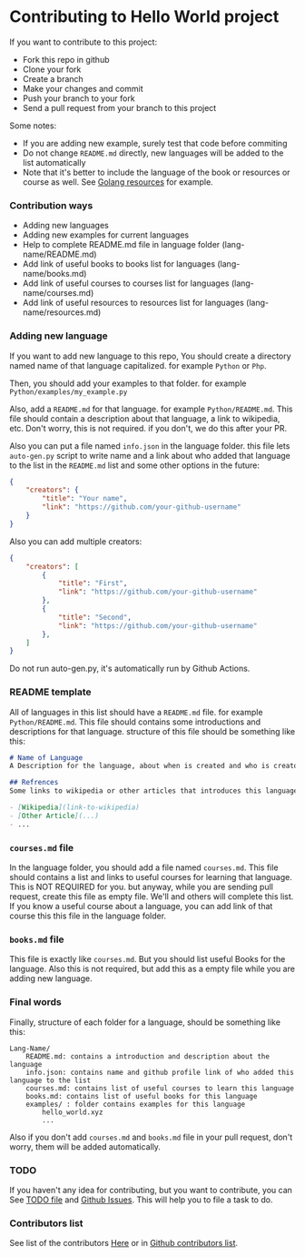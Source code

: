 # Contributing to Hello World project
If you want to contribute to this project:
- Fork this repo in github
- Clone your fork
- Create a branch
- Make your changes and commit
- Push your branch to your fork
- Send a pull request from your branch to this project

Some notes:
- If you are adding new example, surely test that code before commiting
- Do not change `README.md` directly, new languages will be added to the list automatically
- Note that it's better to include the language of the book or resources or course as well. See [Golang resources](/Go/resources.md) for example.

### Contribution ways

- Adding new languages
- Adding new examples for current languages
- Help to complete README.md file in language folder (lang-name/README.md)
- Add link of useful books to books list for languages (lang-name/books.md)
- Add link of useful courses to courses list for languages (lang-name/courses.md)
- Add link of useful resources to resources list for languages (lang-name/resources.md)

### Adding new language
If you want to add new language to this repo, You should create a directory named name of that language capitalized. for example `Python` or `Php`.

Then, you should add your examples to that folder. for example `Python/examples/my_example.py`

Also, add a `README.md` for that language. for example `Python/README.md`.
This file should contain a description about that language, a link to wikipedia, etc.
Don't worry, this is not required. if you don't, we do this after your PR.

Also you can put a file named `info.json` in the language folder. this file lets `auto-gen.py` script to
write name and a link about who added that language to the list in the `README.md` list and some other options in the future:

```json
{
	"creators": {
		"title": "Your name",
		"link": "https://github.com/your-github-username"
	}
}
```

Also you can add multiple creators:

```json
{
	"creators": [
		{
			"title": "First",
			"link": "https://github.com/your-github-username"
		},
		{
			"title": "Second",
			"link": "https://github.com/your-github-username"
		},
	]
}
```

Do not run auto-gen.py, it's automatically run by Github Actions.

### README template
All of languages in this list should have a `README.md` file. for example `Python/README.md`. This file should contains some introductions and descriptions for that language. structure of this file should be something like this:

```markdown
# Name of Language
A Description for the language, about when is created and who is creator of this language, who currently maintains this, A short history, etc. You can use a part of wikipedia.

## Refrences
Some links to wikipedia or other articles that introduces this language.

- [Wikipedia](link-to-wikipedia)
- [Other Article](...)
- ...
```

### `courses.md` file
In the language folder, you should add a file named `courses.md`. This file should contains a list and links to useful courses for learning that language. This is NOT REQUIRED for you. but anyway, while you are sending pull request, create this file as empty file. We'll and others will complete this list. If you know a useful course about a language, you can add link of that course this this file in the language folder.

### `books.md` file
This file is exactly like `courses.md`. But you should list useful Books for the language. Also this is not required, but add this as a empty file while you are adding new language.

### Final words
Finally, structure of each folder for a language, should be something like this:

```
Lang-Name/
	README.md: contains a introduction and description about the language
	info.json: contains name and github profile link of who added this language to the list
	courses.md: contains list of useful courses to learn this language
	books.md: contains list of useful books for this language
	examples/ : folder contains examples for this language
		hello_world.xyz
		...
```

Also if you don't add `courses.md` and `books.md` file in your pull request, don't worry, them will be added automatically.

### TODO
If you haven't any idea for contributing, but you want to contribute, you can See [TODO file](/TODO.md) and [Github Issues](https://github.com/DavidKumar45/Hello-World/issues). This will help you to file a task to do.

### Contributors list
See list of the contributors [Here](/CONTRIBUTORS_LIST.md) or in
[Github contributors list](https://github.com/DavidKumar45/Hello-World/graphs/contributors).
